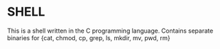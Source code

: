 # SHELL

This is a shell written in the C programming language. 
Contains separate binaries for {cat, chmod, cp, grep, ls, mkdir, mv, pwd, rm}
